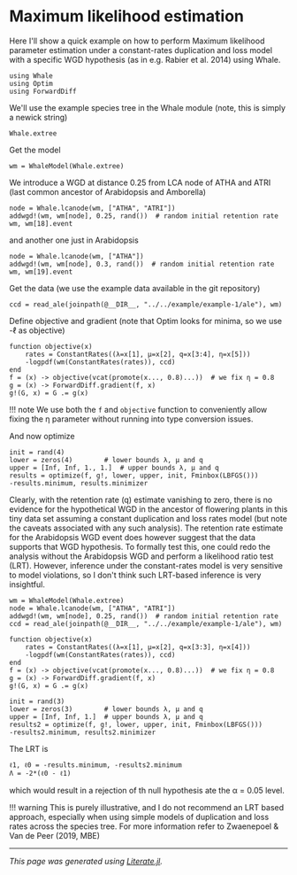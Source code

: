 
# Maximum likelihood estimation

Here I'll show a quick example on how to perform Maximum likelihood parameter
estimation under a constant-rates duplication and loss model with a specific
WGD hypothesis (as in e.g. Rabier et al. 2014) using Whale.

```@example mle
using Whale
using Optim
using ForwardDiff
```

We'll use the example species tree in the Whale module (note, this is simply a
newick string)

```@example mle
Whale.extree
```

Get the model

```@example mle
wm = WhaleModel(Whale.extree)
```

We introduce a WGD at distance 0.25 from LCA node of ATHA and ATRI (last common
ancestor of Arabidopsis and Amborella)

```@example mle
node = Whale.lcanode(wm, ["ATHA", "ATRI"])
addwgd!(wm, wm[node], 0.25, rand())  # random initial retention rate
wm, wm[18].event
```

and another one just in Arabidopsis

```@example mle
node = Whale.lcanode(wm, ["ATHA"])
addwgd!(wm, wm[node], 0.3, rand())  # random initial retention rate
wm, wm[19].event
```

Get the data (we use the example data available in the git repository)

```@example mle
ccd = read_ale(joinpath(@__DIR__, "../../example/example-1/ale"), wm)
```

Define objective and gradient (note that Optim looks for minima, so we use
-ℓ as objective)

```@example mle
function objective(x)
    rates = ConstantRates((λ=x[1], μ=x[2], q=x[3:4], η=x[5]))
    -logpdf(wm(ConstantRates(rates)), ccd)
end
f = (x) -> objective(vcat(promote(x..., 0.8)...))  # we fix η = 0.8
g = (x) -> ForwardDiff.gradient(f, x)
g!(G, x) = G .= g(x)
```

!!! note
    We use both the `f` and `objective` function to conveniently allow fixing
    the η parameter without running into type conversion issues.

And now optimize

```@example mle
init = rand(4)
lower = zeros(4)        # lower bounds λ, μ and q
upper = [Inf, Inf, 1., 1.]  # upper bounds λ, μ and q
results = optimize(f, g!, lower, upper, init, Fminbox(LBFGS()))
-results.minimum, results.minimizer
```

Clearly, with the retention rate (q) estimate vanishing to zero, there is no
evidence for the hypothetical WGD in the ancestor of flowering plants in this
tiny data set assuming a constant duplication and loss rates model (but note
the caveats associated with any such analysis). The retention rate estimate
for the Arabidopsis WGD event does however suggest that the data supports that
WGD hypothesis. To formally test this, one could redo the analysis without the
Arabidopsis WGD and perform a likelihood ratio test (LRT). However, inference
under the constant-rates model is very sensitive to model violations, so I
don't think such LRT-based inference is very insightful.

```@example mle
wm = WhaleModel(Whale.extree)
node = Whale.lcanode(wm, ["ATHA", "ATRI"])
addwgd!(wm, wm[node], 0.25, rand())  # random initial retention rate
ccd = read_ale(joinpath(@__DIR__, "../../example/example-1/ale"), wm)

function objective(x)
    rates = ConstantRates((λ=x[1], μ=x[2], q=x[3:3], η=x[4]))
    -logpdf(wm(ConstantRates(rates)), ccd)
end
f = (x) -> objective(vcat(promote(x..., 0.8)...))  # we fix η = 0.8
g = (x) -> ForwardDiff.gradient(f, x)
g!(G, x) = G .= g(x)

init = rand(3)
lower = zeros(3)        # lower bounds λ, μ and q
upper = [Inf, Inf, 1.]  # upper bounds λ, μ and q
results2 = optimize(f, g!, lower, upper, init, Fminbox(LBFGS()))
-results2.minimum, results2.minimizer
```

The LRT is

```@example mle
ℓ1, ℓ0 = -results.minimum, -results2.minimum
Λ = -2*(ℓ0 - ℓ1)
```

which would result in a rejection of th null hypothesis ate the α = 0.05
level.

!!! warning
    This is purely illustrative, and I do not recommend an LRT based approach,
    especially when using simple models of duplication and loss rates across
    the species tree. For more information refer to Zwaenepoel & Van de Peer
    (2019, MBE)

---

*This page was generated using [Literate.jl](https://github.com/fredrikekre/Literate.jl).*

